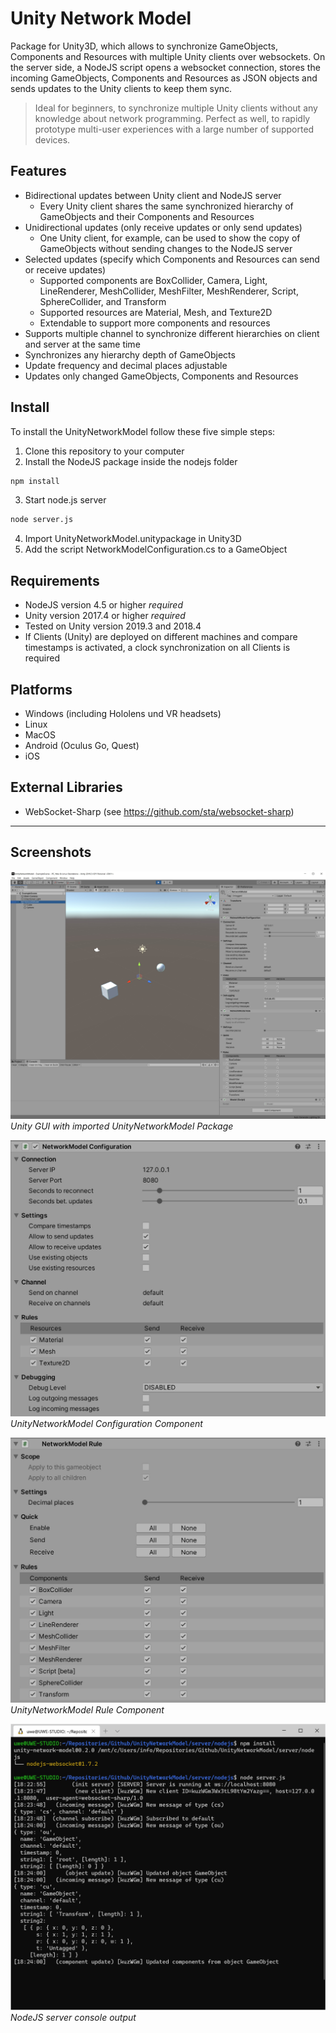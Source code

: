 # Unity Network Model
Package for Unity3D, which allows to synchronize GameObjects, Components and Resources with multiple Unity clients over websockets. On the server side, a NodeJS script opens a websocket connection, stores the incoming GameObjects, Components and Resources as JSON objects and sends updates to the Unity clients to keep them sync.

> Ideal for beginners, to synchronize multiple Unity clients without any knowledge
> about network programming. Perfect as well, to rapidly prototype
> multi-user experiences with a large number of supported devices.

## Features
* Bidirectional updates between Unity client and NodeJS server
   - Every Unity client shares the same synchronized hierarchy of GameObjects and their Components and Resources
* Unidirectional updates (only receive updates or only send updates)
   - One Unity client, for example, can be used to show the copy of GameObjects without sending changes to the NodeJS server
* Selected updates (specify which Components and Resources can send or receive updates)
   - Supported components are BoxCollider, Camera, Light, LineRenderer, MeshCollider, MeshFilter, MeshRenderer, Script, SphereCollider, and Transform
   - Supported resources are Material, Mesh, and Texture2D
   - Extendable to support more components and resources
* Supports multiple channel to synchronize different hierarchies on client and server at the same time
* Synchronizes any hierarchy depth of GameObjects
* Update frequency and decimal places adjustable
* Updates only changed GameObjects, Components and Resources

## Install
To install the UnityNetworkModel follow these five simple steps:
1. Clone this repository to your computer
2. Install the NodeJS package inside the nodejs folder
```sh
npm install
```
3. Start node.js server
```sh
node server.js
```
4. Import UnityNetworkModel.unitypackage in Unity3D
5. Add the script NetworkModelConfiguration.cs to a GameObject

## Requirements
* NodeJS version 4.5 or higher *required*
* Unity version 2017.4 or higher *required*
* Tested on Unity version 2019.3 and 2018.4
* If Clients (Unity) are deployed on different machines and compare timestamps is activated, a clock synchronization on all Clients is required

## Platforms
* Windows (including Hololens und VR headsets)
* Linux
* MacOS
* Android (Oculus Go, Quest)
* iOS

## External Libraries
* WebSocket-Sharp (see https://github.com/sta/websocket-sharp)


-----
## Screenshots

![Unity GUI with imported UnityNetworkModel Package](https://github.com/UweGruenefeld/UnityNetworkModel/blob/master/client/unity/screenshots/unity-gui.jpg?raw=true)
*Unity GUI with imported UnityNetworkModel Package*

![UnityNetworkModel Configuration Component](https://github.com/UweGruenefeld/UnityNetworkModel/blob/master/client/unity/screenshots/unity-config.jpg?raw=true)
*UnityNetworkModel Configuration Component*

![UnityNetworkModel Rule Component](https://github.com/UweGruenefeld/UnityNetworkModel/blob/master/client/unity/screenshots/unity-rules.jpg?raw=true)
*UnityNetworkModel Rule Component*

![NodeJS server console output](https://github.com/UweGruenefeld/UnityNetworkModel/blob/master/server/nodejs/screenshots/nodejs-console.jpg?raw=true)
*NodeJS server console output*